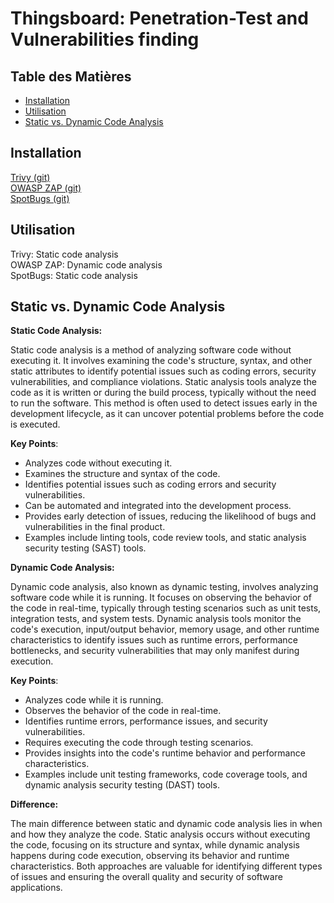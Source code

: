 # Thingsboard: Penetration-Test and Vulnerabilities finding

## Table des Matières
- [Installation](#installation)
- [Utilisation](#utilisation)
- [Static vs. Dynamic Code Analysis](#static-and-dynamic-code-analysis) 


## Installation

[Trivy (git)](https://github.com/aquasecurity/trivy)
<br>
[OWASP ZAP (git)](https://github.com/zaproxy/zaproxy)
<br>
[SpotBugs (git)](https://github.com/spotbugs/spotbugs)

## Utilisation

Trivy: Static code analysis<br>
OWASP ZAP: Dynamic code analysis<br>
SpotBugs: Static code analysis<br>

## Static vs. Dynamic Code Analysis

**Static Code Analysis:**

Static code analysis is a method of analyzing software code without executing it. It involves examining the code's structure, syntax, and other static attributes to identify potential issues such as coding errors, security vulnerabilities, and compliance violations. Static analysis tools analyze the code as it is written or during the build process, typically without the need to run the software. This method is often used to detect issues early in the development lifecycle, as it can uncover potential problems before the code is executed.

**Key Points**:
- Analyzes code without executing it.
- Examines the structure and syntax of the code.
- Identifies potential issues such as coding errors and security vulnerabilities.
- Can be automated and integrated into the development process.
- Provides early detection of issues, reducing the likelihood of bugs and vulnerabilities in the final product.
- Examples include linting tools, code review tools, and static analysis security testing (SAST) tools.

**Dynamic Code Analysis:**

Dynamic code analysis, also known as dynamic testing, involves analyzing software code while it is running. It focuses on observing the behavior of the code in real-time, typically through testing scenarios such as unit tests, integration tests, and system tests. Dynamic analysis tools monitor the code's execution, input/output behavior, memory usage, and other runtime characteristics to identify issues such as runtime errors, performance bottlenecks, and security vulnerabilities that may only manifest during execution.

**Key Points**:
- Analyzes code while it is running.
- Observes the behavior of the code in real-time.
- Identifies runtime errors, performance issues, and security vulnerabilities.
- Requires executing the code through testing scenarios.
- Provides insights into the code's runtime behavior and performance characteristics.
- Examples include unit testing frameworks, code coverage tools, and dynamic analysis security testing (DAST) tools.

**Difference:**

The main difference between static and dynamic code analysis lies in when and how they analyze the code. Static analysis occurs without executing the code, focusing on its structure and syntax, while dynamic analysis happens during code execution, observing its behavior and runtime characteristics. Both approaches are valuable for identifying different types of issues and ensuring the overall quality and security of software applications.



